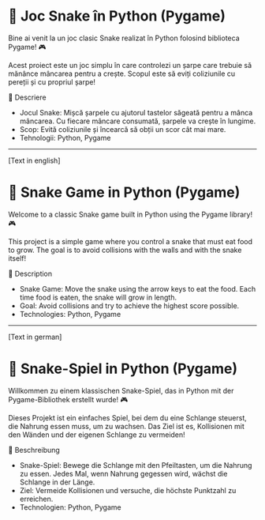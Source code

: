 # 🐍 Joc Snake în Python (Pygame)

Bine ai venit la un joc clasic Snake realizat în Python folosind biblioteca Pygame! 🎮

Acest proiect este un joc simplu în care controlezi un șarpe care trebuie să mănânce mâncarea pentru a crește. Scopul este să eviți coliziunile cu pereții și cu propriul șarpe!

📂 Descriere

- Jocul Snake: Mișcă șarpele cu ajutorul tastelor săgeată pentru a mânca mâncarea. Cu fiecare mâncare consumată, șarpele va crește în lungime.
- Scop: Evită coliziunile și încearcă să obții un scor cât mai mare.
- Tehnologii: Python, Pygame

------------------------------------------------------------------------------------------------------------------------------------------------------------------------------------------------------------------------
[Text in english]
# 🐍 Snake Game in Python (Pygame)

Welcome to a classic Snake game built in Python using the Pygame library! 🎮

This project is a simple game where you control a snake that must eat food to grow. The goal is to avoid collisions with the walls and with the snake itself!

📂 Description

- Snake Game: Move the snake using the arrow keys to eat the food. Each time food is eaten, the snake will grow in length.
- Goal: Avoid collisions and try to achieve the highest score possible.
- Technologies: Python, Pygame

------------------------------------------------------------------------------------------------------------------------------------------------------------------------------------------------------------------------
[Text in german]
# 🐍 Snake-Spiel in Python (Pygame)

Willkommen zu einem klassischen Snake-Spiel, das in Python mit der Pygame-Bibliothek erstellt wurde! 🎮

Dieses Projekt ist ein einfaches Spiel, bei dem du eine Schlange steuerst, die Nahrung essen muss, um zu wachsen. Das Ziel ist es, Kollisionen mit den Wänden und der eigenen Schlange zu vermeiden!

📂 Beschreibung

- Snake-Spiel: Bewege die Schlange mit den Pfeiltasten, um die Nahrung zu essen. Jedes Mal, wenn Nahrung gegessen wird, wächst die Schlange in der Länge.
- Ziel: Vermeide Kollisionen und versuche, die höchste Punktzahl zu erreichen.
- Technologien: Python, Pygame

